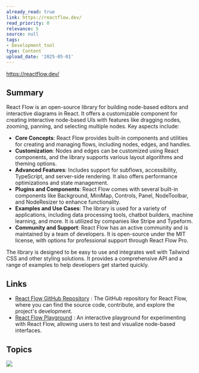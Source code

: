 ```yaml
---
already_read: true
link: https://reactflow.dev/
read_priority: 0
relevance: 5
source: null
tags:
- Development_tool
type: Content
upload_date: '2025-05-01'
---
```


https://reactflow.dev/
## Summary

React Flow is an open-source library for building node-based editors and interactive diagrams in React. It offers a customizable component for creating interactive node-based UIs with features like dragging nodes, zooming, panning, and selecting multiple nodes. Key aspects include:

- **Core Concepts**: React Flow provides built-in components and utilities for creating and managing flows, including nodes, edges, and handles.
- **Customization**: Nodes and edges can be customized using React components, and the library supports various layout algorithms and theming options.
- **Advanced Features**: Includes support for subflows, accessibility, TypeScript, and server-side rendering. It also offers performance optimizations and state management.
- **Plugins and Components**: React Flow comes with several built-in components like Background, MiniMap, Controls, Panel, NodeToolbar, and NodeResizer to enhance functionality.
- **Examples and Use Cases**: The library is used for a variety of applications, including data processing tools, chatbot builders, machine learning, and more. It is utilized by companies like Stripe and Typeform.
- **Community and Support**: React Flow has an active community and is maintained by a team of developers. It is open-source under the MIT license, with options for professional support through React Flow Pro.

The library is designed to be easy to use and integrates well with Tailwind CSS and other styling solutions. It provides a comprehensive API and a range of examples to help developers get started quickly.
## Links

- [React Flow GitHub Repository](https://github.com/xyflow) : The GitHub repository for React Flow, where you can find the source code, contribute, and explore the project's development.
- [React Flow Playground](https://play.reactflow.dev) : An interactive playground for experimenting with React Flow, allowing users to test and visualize node-based interfaces.

## Topics

![](topics/Library/React%20Flow)